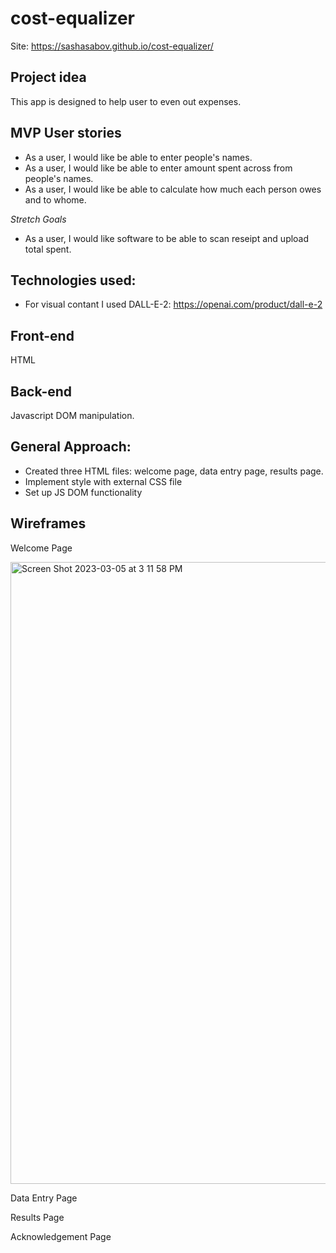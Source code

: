 # cost-equalizer

Site: https://sashasabov.github.io/cost-equalizer/

## Project idea

This app is designed to help user to even out expenses.

## MVP User stories
- As a user, I would like be able to enter people's names. 
- As a user, I would like be able to enter amount spent across from people's names.
- As a user, I would like be able to calculate how much each person owes and to whome.

*Stretch Goals*
- As a user, I would like software to be able to scan reseipt and upload total spent. 


## Technologies used:
- For visual contant I used DALL-E-2: https://openai.com/product/dall-e-2

## Front-end
HTML

## Back-end
Javascript DOM manipulation.


## General Approach:
- Created three HTML files: welcome page, data entry page, results page.
- Implement style with external CSS file
- Set up JS DOM functionality 



## Wireframes

Welcome Page

<img width="995" alt="Screen Shot 2023-03-05 at 3 11 58 PM" src="https://user-images.githubusercontent.com/101619380/222983440-003d9f4b-8628-4c6f-870b-76f1f11ba6eb.png">



Data Entry Page


Results Page


Acknowledgement Page







